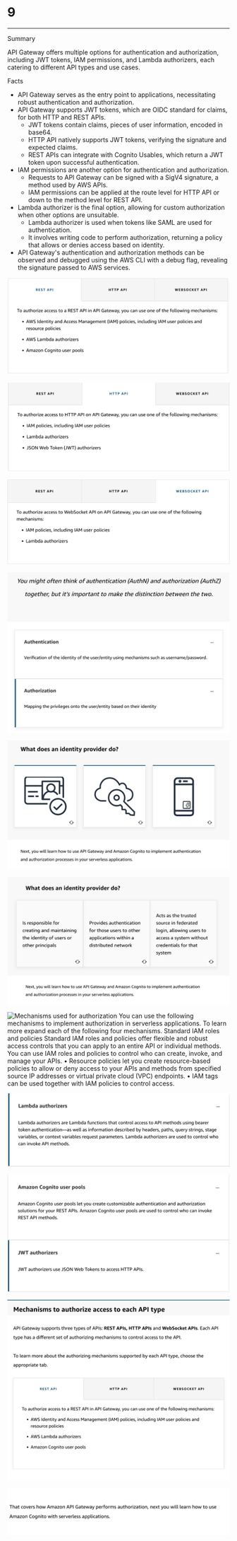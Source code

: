# 9



---

Summary

API Gateway offers multiple options for authentication and authorization, including JWT tokens, IAM permissions, and Lambda authorizers, each catering to different API types and use cases.

Facts

- API Gateway serves as the entry point to applications, necessitating robust authentication and authorization.
- API Gateway supports JWT tokens, which are OIDC standard for claims, for both HTTP and REST APIs.
  - JWT tokens contain claims, pieces of user information, encoded in base64.
  - HTTP API natively supports JWT tokens, verifying the signature and expected claims.
  - REST APIs can integrate with Cognito Usables, which return a JWT token upon successful authentication.
- IAM permissions are another option for authentication and authorization.
  - Requests to API Gateway can be signed with a SigV4 signature, a method used by AWS APIs.
  - IAM permissions can be applied at the route level for HTTP API or down to the method level for REST API.
- Lambda authorizer is the final option, allowing for custom authorization when other options are unsuitable.
  - Lambda authorizer is used when tokens like SAML are used for authentication.
  - It involves writing code to perform authorization, returning a policy that allows or denies access based on identity.
- API Gateway's authentication and authorization methods can be observed and debugged using the AWS CLI with a debug flag, revealing the signature passed to AWS services.





![](../../../media/AWS-Developing-Serverless-Solutions-on-AWS-Module-3-9-image1.png)



![](../../../media/AWS-Developing-Serverless-Solutions-on-AWS-Module-3-9-image2.png)





![](../../../media/AWS-Developing-Serverless-Solutions-on-AWS-Module-3-9-image3.png)



![You might often think of authentication (AuthN) and authorization (AuthZ) together, but it's important to make the distinction between the two. Authentication Verification of the identity of the user/entity using mechanisms such as username/password. Authorization Mapping the privileges onto the user/entity based on their identity ](../../../media/AWS-Developing-Serverless-Solutions-on-AWS-Module-3-9-image4.png)



![What does an identity provider do? Next, you will learn how to use API Gateway and Amazon Cognito to implement authentication and authorization processes in your serverless applications. ](../../../media/AWS-Developing-Serverless-Solutions-on-AWS-Module-3-9-image5.png)



![What does an identity provider do? Is responsible for creating and maintaining the identity of users or other principals Provides authentication for those users to other applications within a distributed network Acts as the trusted source in federated login, allowing users to access a system without credentials for that system Next, you will learn how to use API Gateway and Amazon Cognito to implement authentication and authorization processes in your serverless applications. ](../../../media/AWS-Developing-Serverless-Solutions-on-AWS-Module-3-9-image6.png)



![Mechanisms used for authorization You can use the following mechanisms to implement authorization in serverless applications. To learn more expand each of the following four mechanisms. Standard IAM roles and policies Standard IAM roles and policies offer flexible and robust access controls that you can apply to an entire API or individual methods. You can use IAM roles and policies to control who can create, invoke, and manage your APIs. • Resource policies let you create resource-based policies to allow or deny access to your APIs and methods from specified source IP addresses or virtual private cloud (VPC) endpoints. • IAM tags can be used together with IAM policies to control access. ](../../../media/AWS-Developing-Serverless-Solutions-on-AWS-Module-3-9-image7.png)



![Lambda authorizers Lambda authorizers are Lambda functions that control access to API methods using bearer token authentication---as well as information described by headers, paths, query strings, stage variables, or context variables request parameters. Lambda authorizers are used to control who can invoke API methods. ](../../../media/AWS-Developing-Serverless-Solutions-on-AWS-Module-3-9-image8.png)



![](../../../media/AWS-Developing-Serverless-Solutions-on-AWS-Module-3-9-image9.png)



![](../../../media/AWS-Developing-Serverless-Solutions-on-AWS-Module-3-9-image10.png)



![That covers how Amazon API Gateway performs authorization, next you will learn how to use Amazon Cognito with serverless applications. ](../../../media/AWS-Developing-Serverless-Solutions-on-AWS-Module-3-9-image11.png)













